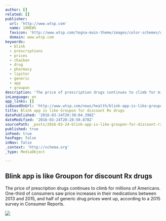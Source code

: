 ```yaml
---
author: []
related: []
publisher:
  url: 'http://www.wtsp.com'
  name: 10NEWS
  favicon: 'http://www.wtsp.com/tegna-main-theme/images/color-schemes/wtsp/favicon.png?minifierType=js&languageId=en_US&b=6110&t=1458804641000'
  domain: www.wtsp.com
keywords:
  - blink
  - prescriptions
  - prices
  - chaiken
  - drug
  - pharmacy
  - lipitor
  - generic
  - app
  - groupon
description: 'The price of prescription drugs continues to climb for millions of Americans. One-third of consumers saw price increases in their medications between 2013 and 2015, and half of generic drug prices went up, according to a 2015 survey in Consumer Reports.'
inLanguage: en
app_links: []
isBasedOnUrl: 'http://www.wtsp.com/news/health/blink-app-is-like-groupon-for-discount-rx-drugs/100046146'
title: Blink app is like Groupon for discount Rx drugs
datePublished: '2016-03-24T20:30:04.390Z'
dateModified: '2016-03-24T20:28:50.878Z'
sourcePath: _posts/2016-03-24-blink-app-is-like-groupon-for-discount-rx-drugs.md
published: true
inFeed: true
hasPage: false
inNav: false
_context: 'http://schema.org'
_type: MediaObject

---
```

<article style=""><h1>Blink app is like Groupon for discount Rx drugs</h1><p>The price of prescription drugs continues to climb for millions of Americans. One-third of consumers saw price increases in their medications between 2013 and 2015, and half of generic drug prices went up, according to a 2015 survey in Consumer Reports.</p><img src="http://content.wtsp.com/photo/2016/03/24/ThinkstockPhotos-122524539_1458845686487_1147655_ver1.0.jpg" /></article>